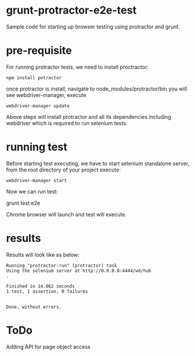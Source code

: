 grunt-protractor-e2e-test
=========================
Sample code for starting up browser testing using protractor and grunt.

pre-requisite
=============
For running protractor tests, we need to install proctractor:
```
npm install potractor
```
once protractor is install, navigate to node_modules/protractor/bin you will see webdriver-manager, execute
```
webdriver-manager update
```

Above steps will install protractor and all its dependencies including webdriver which is required to run selenium tests.

running test
============
Before starting test executing, we have to start selenium standalone server, from the root directory of your project execute:

```
webdriver-manager start
```

Now we can run test:

grunt test:e2e

Chrome browser will launch and test will execute.


results
=======
Results will look like as below:
```
Running "protractor:run" (protractor) task
Using the selenium server at http://0.0.0.0:4444/wd/hub
.

Finished in 14.062 seconds
1 test, 1 assertion, 0 failures


Done, without errors.
```

ToDo
====
Adding API for page object access
